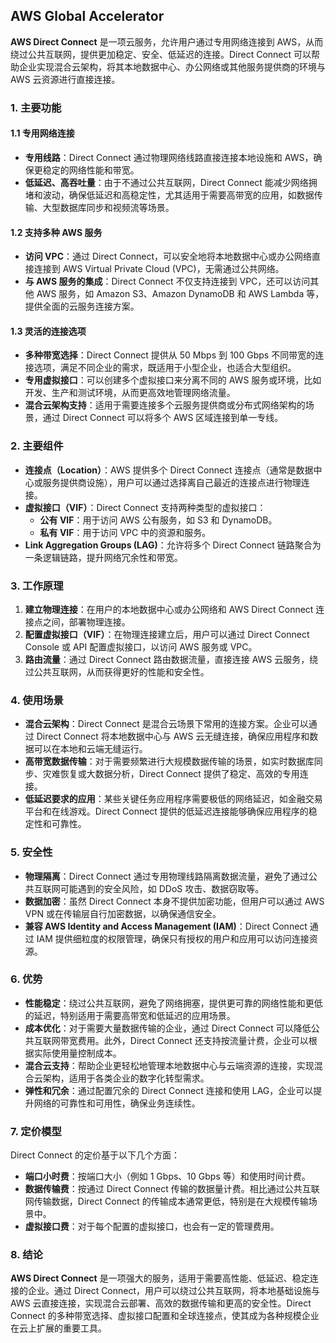 ## AWS Global Accelerator

**AWS Direct Connect** 是一项云服务，允许用户通过专用网络连接到 AWS，从而绕过公共互联网，提供更加稳定、安全、低延迟的连接。Direct Connect 可以帮助企业实现混合云架构，将其本地数据中心、办公网络或其他服务提供商的环境与 AWS 云资源进行直接连接。

### 1. 主要功能

#### 1.1 专用网络连接
- **专用线路**：Direct Connect 通过物理网络线路直接连接本地设施和 AWS，确保更稳定的网络性能和带宽。
- **低延迟、高吞吐量**：由于不通过公共互联网，Direct Connect 能减少网络拥堵和波动，确保低延迟和高稳定性，尤其适用于需要高带宽的应用，如数据传输、大型数据库同步和视频流等场景。

#### 1.2 支持多种 AWS 服务
- **访问 VPC**：通过 Direct Connect，可以安全地将本地数据中心或办公网络直接连接到 AWS Virtual Private Cloud (VPC)，无需通过公共网络。
- **与 AWS 服务的集成**：Direct Connect 不仅支持连接到 VPC，还可以访问其他 AWS 服务，如 Amazon S3、Amazon DynamoDB 和 AWS Lambda 等，提供全面的云服务连接方案。

#### 1.3 灵活的连接选项
- **多种带宽选择**：Direct Connect 提供从 50 Mbps 到 100 Gbps 不同带宽的连接选项，满足不同企业的需求，既适用于小型企业，也适合大型组织。
- **专用虚拟接口**：可以创建多个虚拟接口来分离不同的 AWS 服务或环境，比如开发、生产和测试环境，从而更高效地管理网络流量。
- **混合云架构支持**：适用于需要连接多个云服务提供商或分布式网络架构的场景，通过 Direct Connect 可以将多个 AWS 区域连接到单一专线。

### 2. 主要组件

- **连接点（Location）**：AWS 提供多个 Direct Connect 连接点（通常是数据中心或服务提供商设施），用户可以通过选择离自己最近的连接点进行物理连接。
- **虚拟接口（VIF）**：Direct Connect 支持两种类型的虚拟接口：
  - **公有 VIF**：用于访问 AWS 公有服务，如 S3 和 DynamoDB。
  - **私有 VIF**：用于访问 VPC 中的资源和服务。
- **Link Aggregation Groups (LAG)**：允许将多个 Direct Connect 链路聚合为一条逻辑链路，提升网络冗余性和带宽。

### 3. 工作原理

1. **建立物理连接**：在用户的本地数据中心或办公网络和 AWS Direct Connect 连接点之间，部署物理连接。
2. **配置虚拟接口（VIF）**：在物理连接建立后，用户可以通过 Direct Connect Console 或 API 配置虚拟接口，以访问 AWS 服务或 VPC。
3. **路由流量**：通过 Direct Connect 路由数据流量，直接连接 AWS 云服务，绕过公共互联网，从而获得更好的性能和安全性。

### 4. 使用场景

- **混合云架构**：Direct Connect 是混合云场景下常用的连接方案。企业可以通过 Direct Connect 将本地数据中心与 AWS 云无缝连接，确保应用程序和数据可以在本地和云端无缝运行。
- **高带宽数据传输**：对于需要频繁进行大规模数据传输的场景，如实时数据库同步、灾难恢复或大数据分析，Direct Connect 提供了稳定、高效的专用连接。
- **低延迟要求的应用**：某些关键任务应用程序需要极低的网络延迟，如金融交易平台和在线游戏。Direct Connect 提供的低延迟连接能够确保应用程序的稳定性和可靠性。

### 5. 安全性

- **物理隔离**：Direct Connect 通过专用物理线路隔离数据流量，避免了通过公共互联网可能遇到的安全风险，如 DDoS 攻击、数据窃取等。
- **数据加密**：虽然 Direct Connect 本身不提供加密功能，但用户可以通过 AWS VPN 或在传输层自行加密数据，以确保通信安全。
- **兼容 AWS Identity and Access Management (IAM)**：Direct Connect 通过 IAM 提供细粒度的权限管理，确保只有授权的用户和应用可以访问连接资源。

### 6. 优势

- **性能稳定**：绕过公共互联网，避免了网络拥塞，提供更可靠的网络性能和更低的延迟，特别适用于需要高带宽和低延迟的应用场景。
- **成本优化**：对于需要大量数据传输的企业，通过 Direct Connect 可以降低公共互联网带宽费用。此外，Direct Connect 还支持按流量计费，企业可以根据实际使用量控制成本。
- **混合云支持**：帮助企业更轻松地管理本地数据中心与云端资源的连接，实现混合云架构，适用于各类企业的数字化转型需求。
- **弹性和冗余**：通过配置冗余的 Direct Connect 连接和使用 LAG，企业可以提升网络的可靠性和可用性，确保业务连续性。

### 7. 定价模型

Direct Connect 的定价基于以下几个方面：
- **端口小时费**：按端口大小（例如 1 Gbps、10 Gbps 等）和使用时间计费。
- **数据传输费**：按通过 Direct Connect 传输的数据量计费。相比通过公共互联网传输数据，Direct Connect 的传输成本通常更低，特别是在大规模传输场景中。
- **虚拟接口费**：对于每个配置的虚拟接口，也会有一定的管理费用。

### 8. 结论

**AWS Direct Connect** 是一项强大的服务，适用于需要高性能、低延迟、稳定连接的企业。通过 Direct Connect，用户可以绕过公共互联网，将本地基础设施与 AWS 云直接连接，实现混合云部署、高效的数据传输和更高的安全性。Direct Connect 的多种带宽选择、虚拟接口配置和全球连接点，使其成为各种规模企业在云上扩展的重要工具。